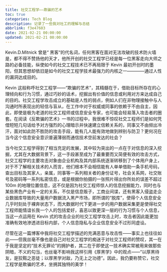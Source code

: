 ```yaml
---
title: 社交工程学——欺骗的艺术
toc: true
categories: Tech Blog
description: 记录了一些我对社工的理解与总结
abbrlink: f3e47603
date: 2021-02-21 00:00:00
updated: 2021-02-21 00:00:00
---
```


Kevin.D.Mitnick 曾是“ 黑客“的代名词，任何黑客在面对无法攻破的技术防火墙是，都不得不赞扬他的天才，他所开创的社交工程学已经是每一位黑客走向大师之路的必备技能，纵使如今的社交工程技术已不再局限于 Kevin 最初开创时的墨阳，但其思想却依旧是如今的社交工程学技术最强力的内核之一————通过人性的漏洞达成目的。

<!--more-->

Kevin 这般称呼社交工程学——“欺骗的艺术”，其精髓在于，借助目标所存在的心理倾向和行为习惯，通过巧妙的话术，挖掘出有价值的信息或利用对方来达成自己的目的。社交工程学攻击成立的基础是人性的弱点，例如人们在非物理接触中与人沟通时所表现出的轻信与盲从，在工作中对于权威或同事的依赖于不由自主，因此，即使是极为老道的社交工程师或信息安全专家，也可能会轻易落入攻击者的圈套。在阅读《反欺骗的艺术》一书的过程中，我很难不惊叹社交工程师们是如何凭借短短几句话给予对方强烈的心理暗示并快速建立信赖关系的，同事又不由频出冷汗，面对如此防不胜防的攻击手段，能有几人能有效地做到辨别与防卫？更何况在当今这个信息安全意识普遍薄弱而通信技术空前发达的社会？

当今社交工程学得到了相当充足的发展，其中较为突出的一点在于对信息的深入挖掘，尤其在大数据背景下，这一手段甚至成为了最重要而又简便有效的攻击方式，社交工程学的主要攻击对象由企业机构及其内部系统逐渐转移到了个体用户身上，对于不了解相关技术的人而言，他们根本不会相信能有人单单借助一条手机号码，查出目标及其家人，亲属，同事等一系列相关者的身份证号，社会关系网，社交账号及密码等一系列私密信息，或是根据你拍摄的一张照片得出你所处的误差不超过 100m 的地理位置信息，这不仅是因为社交工程师惊人的信息挖掘能力，同时也与某些黑色产业有一定的关系，不仅是信息贩子，工商业间谍，还有黑客入侵盗走企业数据库导致的大量用户数据流入黑产市场，即所谓的“脱库”，使得个人信息安全几乎时刻处于裸奔状态下，而大数据时代下更进一步的用户数据采集更是使得社交工程师能情谊长我一个人的包括爱好，喜恶以致更深一层的行为习惯与个人信息，当这一点运用在 Kevin 式的攻击企业的社交工程学攻击上时，攻击者因此能更加准确有效地渗透进目标内部，个人信息隐私与企业信息安全不过形同虚设。

尽管在这一篇博客中我将社交工程学描述的充满恶意与攻击性——事实上也往往如此——但我丝毫不像也是自己对社交工程学的痴迷于对社交工程师的赞叹，其一在于我是坚定的“技术无罪论”的拥护者，其二在于即使这一技术确实常被用来做那些阴暗，不义的勾当，也丝毫不影响我这样引用《厚黑学》中的观点——“以厚黑待友，是狡黠之恶徒；以厚黑学对敌，乃无上之功德”。因此，我仍要称赞它，社交工程学是欺骗的艺术，坐拥其独特的美学！
